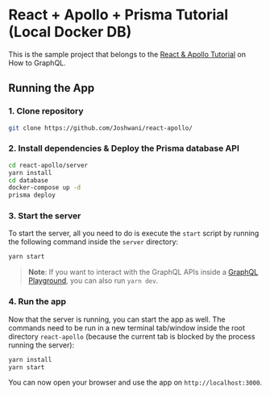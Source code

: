 # React + Apollo + Prisma Tutorial (Local Docker DB)

This is the sample project that belongs to the [React & Apollo Tutorial](https://www.howtographql.com/react-apollo/0-introduction/) on How to GraphQL.

## Running the App

### 1. Clone repository

```sh
git clone https://github.com/Joshwani/react-apollo/
```

### 2. Install dependencies & Deploy the Prisma database API

```sh
cd react-apollo/server
yarn install
cd database
docker-compose up -d
prisma deploy
```

### 3. Start the server

To start the server, all you need to do is execute the `start` script by running the following command inside the `server` directory:

```sh
yarn start
```

> **Note**: If you want to interact with the GraphQL APIs inside a [GraphQL Playground](https://github.com/graphcool/graphql-playground), you can also run `yarn dev`.

### 4. Run the app

Now that the server is running, you can start the app as well. The commands need to be run in a new terminal tab/window inside the root directory `react-apollo` (because the current tab is blocked by the process running the server):

```sh
yarn install
yarn start
```

You can now open your browser and use the app on `http://localhost:3000`.
